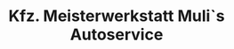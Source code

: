 ---
title: "Kfz. Meisterwerkstatt Muli`s Autoservice"
url: /warstein/kfz-meisterwerkstatt-muli-s-autoservice/
shop: Autowerkstatt
---